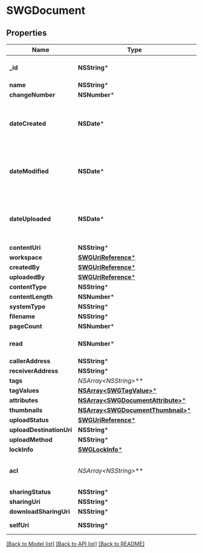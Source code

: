 # SWGDocument

## Properties
Name | Type | Description | Notes
------------ | ------------- | ------------- | -------------
**_id** | **NSString*** | The globally unique identifier for the object. | [optional] 
**name** | **NSString*** |  | [optional] 
**changeNumber** | **NSNumber*** |  | [optional] 
**dateCreated** | **NSDate*** | Date time is represented as an ISO-8601 string. For example: yyyy-MM-ddTHH:mm:ss.SSSZ | [optional] 
**dateModified** | **NSDate*** | Date time is represented as an ISO-8601 string. For example: yyyy-MM-ddTHH:mm:ss.SSSZ | [optional] 
**dateUploaded** | **NSDate*** | Date time is represented as an ISO-8601 string. For example: yyyy-MM-ddTHH:mm:ss.SSSZ | [optional] 
**contentUri** | **NSString*** |  | [optional] 
**workspace** | [**SWGUriReference***](SWGUriReference.md) |  | [optional] 
**createdBy** | [**SWGUriReference***](SWGUriReference.md) |  | [optional] 
**uploadedBy** | [**SWGUriReference***](SWGUriReference.md) |  | [optional] 
**contentType** | **NSString*** |  | [optional] 
**contentLength** | **NSNumber*** |  | [optional] 
**systemType** | **NSString*** |  | [optional] 
**filename** | **NSString*** |  | [optional] 
**pageCount** | **NSNumber*** |  | [optional] 
**read** | **NSNumber*** |  | [optional] [default to @0]
**callerAddress** | **NSString*** |  | [optional] 
**receiverAddress** | **NSString*** |  | [optional] 
**tags** | **NSArray&lt;NSString*&gt;*** |  | [optional] 
**tagValues** | [**NSArray&lt;SWGTagValue&gt;***](SWGTagValue.md) |  | [optional] 
**attributes** | [**NSArray&lt;SWGDocumentAttribute&gt;***](SWGDocumentAttribute.md) |  | [optional] 
**thumbnails** | [**NSArray&lt;SWGDocumentThumbnail&gt;***](SWGDocumentThumbnail.md) |  | [optional] 
**uploadStatus** | [**SWGUriReference***](SWGUriReference.md) |  | [optional] 
**uploadDestinationUri** | **NSString*** |  | [optional] 
**uploadMethod** | **NSString*** |  | [optional] 
**lockInfo** | [**SWGLockInfo***](SWGLockInfo.md) |  | [optional] 
**acl** | **NSArray&lt;NSString*&gt;*** | A list of permitted action rights for the user making the request | [optional] 
**sharingStatus** | **NSString*** |  | [optional] 
**sharingUri** | **NSString*** |  | [optional] 
**downloadSharingUri** | **NSString*** |  | [optional] 
**selfUri** | **NSString*** | The URI for this object | [optional] 

[[Back to Model list]](../README.md#documentation-for-models) [[Back to API list]](../README.md#documentation-for-api-endpoints) [[Back to README]](../README.md)


